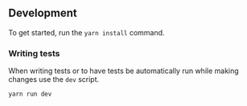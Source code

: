 ## Development

To get started, run the `yarn install` command.

### Writing tests

When writing tests or to have tests be automatically run while making changes use the
`dev` script.

```sh
yarn run dev
```
